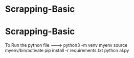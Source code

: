 # Scrapping-Basic
# Scrapping-Basic
To Run the python file --->
python3 -m venv myenv
source myenv/bin/activate
pip install -r requirements.txt
python al.py                                                                                                                                              
